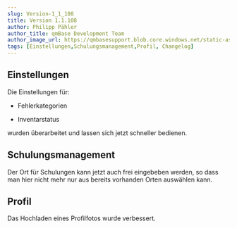 ```yaml
---
slug: Version-1_1_108
title: Version 1.1.108
author: Philipp Pähler
author_title: qmBase Development Team
author_image_url: https://qmbasesupport.blob.core.windows.net/static-assets/img/persons/paehler_round.png
tags: [Einstellungen,Schulungsmanagement,Profil, Changelog]
---
```

## Einstellungen

Die Einstellungen für:

*   Fehlerkategorien

*   Inventarstatus

wurden überarbeitet und lassen sich jetzt schneller bedienen.

## Schulungsmanagement

Der Ort für Schulungen kann jetzt auch frei eingebeben werden, so dass man hier nicht mehr nur aus bereits vorhanden Orten auswählen kann.

## Profil

Das Hochladen eines Profilfotos wurde verbessert.